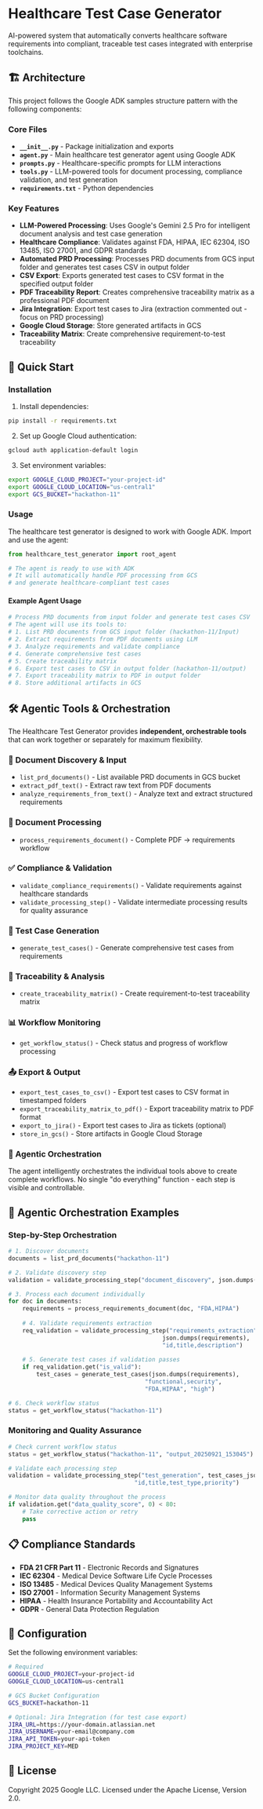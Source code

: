 # Healthcare Test Case Generator

AI-powered system that automatically converts healthcare software requirements into compliant, traceable test cases integrated with enterprise toolchains.

## 🏗️ Architecture

This project follows the Google ADK samples structure pattern with the following components:

### Core Files

- **`__init__.py`** - Package initialization and exports
- **`agent.py`** - Main healthcare test generator agent using Google ADK
- **`prompts.py`** - Healthcare-specific prompts for LLM interactions
- **`tools.py`** - LLM-powered tools for document processing, compliance validation, and test generation
- **`requirements.txt`** - Python dependencies

### Key Features

- **LLM-Powered Processing**: Uses Google's Gemini 2.5 Pro for intelligent document analysis and test case generation
- **Healthcare Compliance**: Validates against FDA, HIPAA, IEC 62304, ISO 13485, ISO 27001, and GDPR standards
- **Automated PRD Processing**: Processes PRD documents from GCS input folder and generates test cases CSV in output folder
- **CSV Export**: Exports generated test cases to CSV format in the specified output folder
- **PDF Traceability Report**: Creates comprehensive traceability matrix as a professional PDF document
- **Jira Integration**: Export test cases to Jira (extraction commented out - focus on PRD processing)
- **Google Cloud Storage**: Store generated artifacts in GCS
- **Traceability Matrix**: Create comprehensive requirement-to-test traceability

## 🚀 Quick Start

### Installation

1. Install dependencies:
```bash
pip install -r requirements.txt
```

2. Set up Google Cloud authentication:
```bash
gcloud auth application-default login
```

3. Set environment variables:
```bash
export GOOGLE_CLOUD_PROJECT="your-project-id"
export GOOGLE_CLOUD_LOCATION="us-central1"
export GCS_BUCKET="hackathon-11"
```

### Usage

The healthcare test generator is designed to work with Google ADK. Import and use the agent:

```python
from healthcare_test_generator import root_agent

# The agent is ready to use with ADK
# It will automatically handle PDF processing from GCS
# and generate healthcare-compliant test cases
```

#### Example Agent Usage

```python
# Process PRD documents from input folder and generate test cases CSV
# The agent will use its tools to:
# 1. List PRD documents from GCS input folder (hackathon-11/Input)
# 2. Extract requirements from PDF documents using LLM
# 3. Analyze requirements and validate compliance
# 4. Generate comprehensive test cases
# 5. Create traceability matrix
# 6. Export test cases to CSV in output folder (hackathon-11/output)
# 7. Export traceability matrix to PDF in output folder
# 8. Store additional artifacts in GCS
```

## 🛠️ Agentic Tools & Orchestration

The Healthcare Test Generator provides **independent, orchestrable tools** that can work together or separately for maximum flexibility.

### 📁 Document Discovery & Input
- `list_prd_documents()` - List available PRD documents in GCS bucket
- `extract_pdf_text()` - Extract raw text from PDF documents
- `analyze_requirements_from_text()` - Analyze text and extract structured requirements

### 🔄 Document Processing
- `process_requirements_document()` - Complete PDF → requirements workflow

### ✅ Compliance & Validation
- `validate_compliance_requirements()` - Validate requirements against healthcare standards
- `validate_processing_step()` - Validate intermediate processing results for quality assurance

### 🧪 Test Case Generation
- `generate_test_cases()` - Generate comprehensive test cases from requirements

### 🔗 Traceability & Analysis
- `create_traceability_matrix()` - Create requirement-to-test traceability matrix

### 📊 Workflow Monitoring
- `get_workflow_status()` - Check status and progress of workflow processing

### 📤 Export & Output
- `export_test_cases_to_csv()` - Export test cases to CSV format in timestamped folders
- `export_traceability_matrix_to_pdf()` - Export traceability matrix to PDF format
- `export_to_jira()` - Export test cases to Jira as tickets (optional)
- `store_in_gcs()` - Store artifacts in Google Cloud Storage

### 🎯 Agentic Orchestration
The agent intelligently orchestrates the individual tools above to create complete workflows. No single "do everything" function - each step is visible and controllable.

## 🤖 Agentic Orchestration Examples

### Step-by-Step Orchestration
```python
# 1. Discover documents
documents = list_prd_documents("hackathon-11")

# 2. Validate discovery step
validation = validate_processing_step("document_discovery", json.dumps(documents))

# 3. Process each document individually
for doc in documents:
    requirements = process_requirements_document(doc, "FDA,HIPAA")
    
    # 4. Validate requirements extraction
    req_validation = validate_processing_step("requirements_extraction", 
                                            json.dumps(requirements), 
                                            "id,title,description")
    
    # 5. Generate test cases if validation passes
    if req_validation.get("is_valid"):
        test_cases = generate_test_cases(json.dumps(requirements), 
                                       "functional,security", 
                                       "FDA,HIPAA", "high")

# 6. Check workflow status
status = get_workflow_status("hackathon-11")
```

### Monitoring and Quality Assurance
```python
# Check current workflow status
status = get_workflow_status("hackathon-11", "output_20250921_153045")

# Validate each processing step
validation = validate_processing_step("test_generation", test_cases_json, 
                                    "id,title,test_type,priority")

# Monitor data quality throughout the process
if validation.get("data_quality_score", 0) < 80:
    # Take corrective action or retry
    pass
```

## 📋 Compliance Standards

- **FDA 21 CFR Part 11** - Electronic Records and Signatures
- **IEC 62304** - Medical Device Software Life Cycle Processes
- **ISO 13485** - Medical Devices Quality Management Systems
- **ISO 27001** - Information Security Management Systems
- **HIPAA** - Health Insurance Portability and Accountability Act
- **GDPR** - General Data Protection Regulation

## 🔧 Configuration

Set the following environment variables:

```bash
# Required
GOOGLE_CLOUD_PROJECT=your-project-id
GOOGLE_CLOUD_LOCATION=us-central1

# GCS Bucket Configuration
GCS_BUCKET=hackathon-11

# Optional: Jira Integration (for test case export)
JIRA_URL=https://your-domain.atlassian.net
JIRA_USERNAME=your-email@company.com
JIRA_API_TOKEN=your-api-token
JIRA_PROJECT_KEY=MED
```

## 📄 License

Copyright 2025 Google LLC. Licensed under the Apache License, Version 2.0.
